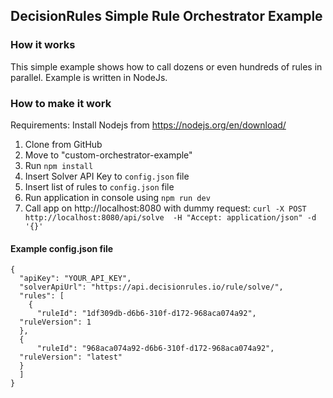 ## DecisionRules Simple Rule Orchestrator Example

### How it works
This simple example shows how to call dozens or even hundreds of rules in parallel.
Example is written in NodeJs.

### How to make it work
Requirements: Install Nodejs from https://nodejs.org/en/download/

1. Clone from GitHub
2. Move to "custom-orchestrator-example"
3. Run `npm install`
4. Insert Solver API Key to `config.json` file
5. Insert list of rules to `config.json` file
6. Run application in console using `npm run dev`
7. Call app on http://localhost:8080 with dummy request: `curl -X POST http://localhost:8080/api/solve  -H "Accept: application/json" -d '{}'`

#### Example config.json file

    {  
      "apiKey": "YOUR_API_KEY",  
      "solverApiUrl": "https://api.decisionrules.io/rule/solve/",  
      "rules": [  
        {  
          "ruleId": "1df309db-d6b6-310f-d172-968aca074a92",  
      "ruleVersion": 1  
      },  
      {  
          "ruleId": "968aca074a92-d6b6-310f-d172-968aca074a92",  
      "ruleVersion": "latest"  
      }  
      ]  
    }
